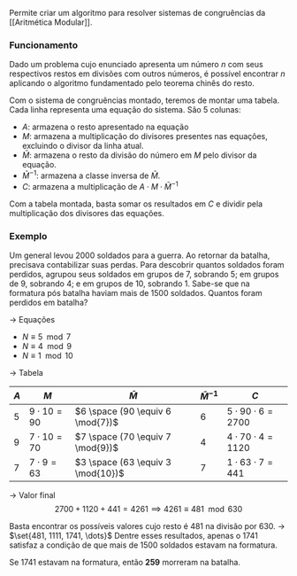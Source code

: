 Permite criar um algoritmo para resolver sistemas de congruências da [[Aritmética Modular]].

### Funcionamento
Dado um problema cujo enunciado apresenta um número $n$ com seus respectivos restos em divisões com outros números, é possível encontrar $n$ aplicando o algoritmo fundamentado pelo teorema chinês do resto.

Com o sistema de congruências montado, teremos de montar uma tabela. 
Cada linha representa uma equação do sistema.
São 5 colunas:
- $A$: armazena o resto apresentado na equação
- $M$: armazena a multiplicação do divisores presentes nas equações, excluindo o divisor da linha atual.
- $\bar{M}$: armazena o resto da divisão do número em $M$ pelo divisor da equação.
- $\bar{M}^{-1}$: armazena a classe inversa de $\bar{M}$.
- $C$: armazena a multiplicação de $A \cdot M \cdot \bar{M}^{-1}$ 

Com a tabela montada, basta somar os resultados em $C$ e dividir pela multiplicação dos divisores das equações.

### Exemplo
Um general levou 2000 soldados para a guerra. Ao retornar da batalha, precisava contabilizar suas perdas. Para descobrir quantos soldados foram perdidos, agrupou seus soldados em grupos de 7, sobrando 5; em grupos de 9, sobrando 4; e em grupos de 10, sobrando 1. 
Sabe-se que na formatura pós batalha haviam mais de 1500 soldados.
Quantos foram perdidos em batalha?

-> Equações
- $N \equiv 5 \mod{7}$ 
- $N \equiv 4 \mod{9}$
- $N \equiv 1 \mod{10}$

-> Tabela

| $A$ | $M$               | $\bar{M}$                            | $\bar{M}^{-1}$ | $C$                         |
| --- | ----------------- | ------------------------------------ | -------------- | --------------------------- |
| 5   | $9 \cdot 10 = 90$ | $6 \space (90 \equiv 6 \mod{7})$<br> | 6              | $5 \cdot 90 \cdot 6 = 2700$ |
| 9   | $7 \cdot 10 = 70$ | $7 \space (70 \equiv 7 \mod{9})$     | 4              | $4 \cdot 70 \cdot 4 = 1120$ |
| 7   | $7 \cdot 9 = 63$  | $3 \space (63 \equiv 3 \mod{10})$    | 7              | $1 \cdot 63 \cdot 7 = 441$  |

-> Valor final
$$2700+1120+441 = 4261 \implies 4261 \equiv 481 \mod{630}$$

Basta encontrar os possíveis valores cujo resto é 481 na divisão por 630.
-> $\set{481, 1111, 1741, \dots}$ 
Dentre esses resultados, apenas o 1741 satisfaz a condição de que mais de 1500 soldados estavam na formatura.

Se 1741 estavam na formatura, então **259** morreram na batalha.
